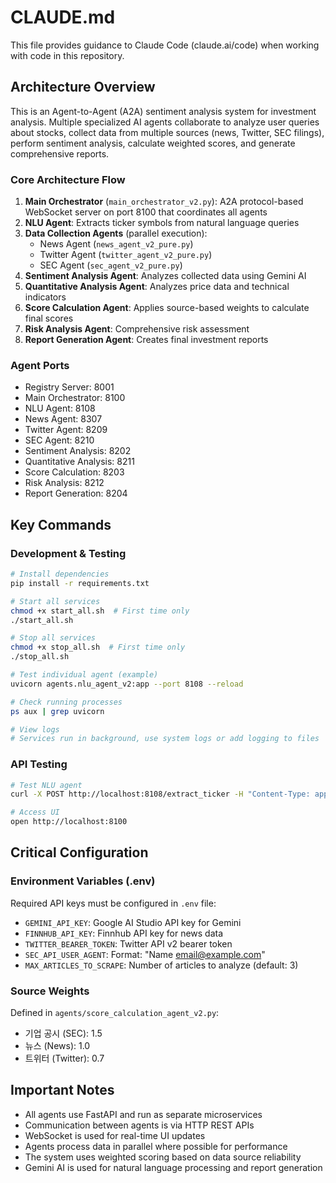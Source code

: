 # CLAUDE.md

This file provides guidance to Claude Code (claude.ai/code) when working with code in this repository.

## Architecture Overview

This is an Agent-to-Agent (A2A) sentiment analysis system for investment analysis. Multiple specialized AI agents collaborate to analyze user queries about stocks, collect data from multiple sources (news, Twitter, SEC filings), perform sentiment analysis, calculate weighted scores, and generate comprehensive reports.

### Core Architecture Flow
1. **Main Orchestrator** (`main_orchestrator_v2.py`): A2A protocol-based WebSocket server on port 8100 that coordinates all agents
2. **NLU Agent**: Extracts ticker symbols from natural language queries
3. **Data Collection Agents** (parallel execution):
   - News Agent (`news_agent_v2_pure.py`)
   - Twitter Agent (`twitter_agent_v2_pure.py`)
   - SEC Agent (`sec_agent_v2_pure.py`)
4. **Sentiment Analysis Agent**: Analyzes collected data using Gemini AI
5. **Quantitative Analysis Agent**: Analyzes price data and technical indicators
6. **Score Calculation Agent**: Applies source-based weights to calculate final scores
7. **Risk Analysis Agent**: Comprehensive risk assessment
8. **Report Generation Agent**: Creates final investment reports

### Agent Ports
- Registry Server: 8001
- Main Orchestrator: 8100
- NLU Agent: 8108
- News Agent: 8307
- Twitter Agent: 8209
- SEC Agent: 8210
- Sentiment Analysis: 8202
- Quantitative Analysis: 8211
- Score Calculation: 8203
- Risk Analysis: 8212
- Report Generation: 8204

## Key Commands

### Development & Testing
```bash
# Install dependencies
pip install -r requirements.txt

# Start all services
chmod +x start_all.sh  # First time only
./start_all.sh

# Stop all services
chmod +x stop_all.sh  # First time only
./stop_all.sh

# Test individual agent (example)
uvicorn agents.nlu_agent_v2:app --port 8108 --reload

# Check running processes
ps aux | grep uvicorn

# View logs
# Services run in background, use system logs or add logging to files
```

### API Testing
```bash
# Test NLU agent
curl -X POST http://localhost:8108/extract_ticker -H "Content-Type: application/json" -d '{"query": "애플 주가 어때?"}'

# Access UI
open http://localhost:8100
```

## Critical Configuration

### Environment Variables (.env)
Required API keys must be configured in `.env` file:
- `GEMINI_API_KEY`: Google AI Studio API key for Gemini
- `FINNHUB_API_KEY`: Finnhub API key for news data
- `TWITTER_BEARER_TOKEN`: Twitter API v2 bearer token
- `SEC_API_USER_AGENT`: Format: "Name email@example.com"
- `MAX_ARTICLES_TO_SCRAPE`: Number of articles to analyze (default: 3)

### Source Weights
Defined in `agents/score_calculation_agent_v2.py`:
- 기업 공시 (SEC): 1.5
- 뉴스 (News): 1.0  
- 트위터 (Twitter): 0.7

## Important Notes

- All agents use FastAPI and run as separate microservices
- Communication between agents is via HTTP REST APIs
- WebSocket is used for real-time UI updates
- Agents process data in parallel where possible for performance
- The system uses weighted scoring based on data source reliability
- Gemini AI is used for natural language processing and report generation